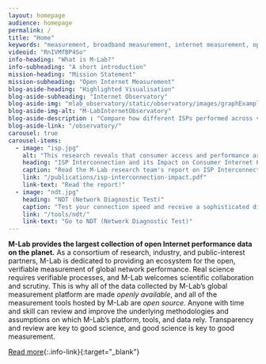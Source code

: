 ```yaml
---
layout: homepage
audience: homepage
permalink: /
title: "Home"
keywords: "measurement, broadband measurement, internet measurement, open data, open science, performance test, speed test, throughput measurement"
videoid: "RnIVMfBP4So"
info-heading: "What is M-Lab?"
info-subheading: "A short introduction"
mission-heading: "Mission Statement"
mission-subheading: "Open Internet Measurement"
blog-aside-heading: "Highlighted Visualisation"
blog-aside-subheading: "Internet Observatory"
blog-aside-img: "mlab_observatory/static/observatory/images/graphExample.png"
blog-aside-img-alt: "M-LabInternetObservatory"
blog-aside-description : "Compare how different ISPs performed across varying locations in the US."
blog-aside-link: "/observatory/"
carousel: true
carousel-items:
  - image: "isp.jpg"
    alt: "This research reveals that consumer access and performance are directly affected by the business relationships between interconnecting Internet Service Providers (ISPs)."
    heading: "ISP Interconnection and its Impact on Consumer Internet Performance"
    caption: "Read the M-Lab research team's report on ISP Interconnection pointing to consumer harm."
    link: "/publications/isp-interconnection-impact.pdf"
    link-text: "Read the report!"
  - image: "ndt.jpg"
    heading: "NDT (Network Diagnostic Test)"
    caption: "Test your connection speed and receive a sophisticated diagnosis of problems limiting performance."
    link: "/tools/ndt/"
    link-text: "Go to NDT (Network Diagnostic Test)"
---
```


**M-Lab provides the largest collection of open Internet performance data on the planet.** As a consortium of research, industry, and public-interest partners, M-Lab is dedicated to providing an ecosystem for the open, verifiable measurement of global network performance. Real science requires verifiable processes, and M-Lab welcomes scientific collaboration and scrutiny. This is why all of the data collected by M-Lab’s global measurement platform are made _openly available_, and all of the measurement tools hosted by M-Lab are _open source_. Anyone with time and skill can review and improve the underlying methodologies and assumptions on which M-Lab’s platform, tools, and data rely. Transparency and review are key to good science, and good science is key to good measurement.

[Read more](/about/){:.info-link}{:target="_blank"}